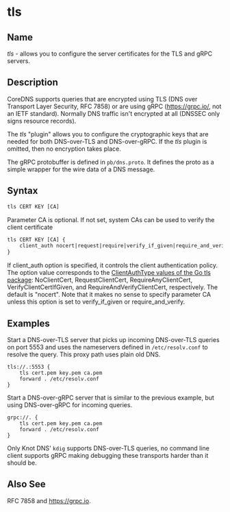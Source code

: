 # tls

## Name

*tls* - allows you to configure the server certificates for the TLS and gRPC servers.

## Description

CoreDNS supports queries that are encrypted using TLS (DNS over Transport Layer Security, RFC 7858)
or are using gRPC (https://grpc.io/, not an IETF standard). Normally DNS traffic isn't encrypted at
all (DNSSEC only signs resource records).

The *tls* "plugin" allows you to configure the cryptographic keys that are needed for both
DNS-over-TLS and DNS-over-gRPC. If the *tls* plugin is omitted, then no encryption takes place.

The gRPC protobuffer is defined in `pb/dns.proto`. It defines the proto as a simple wrapper for the
wire data of a DNS message.

## Syntax

~~~ txt
tls CERT KEY [CA]
~~~

Parameter CA is optional. If not set, system CAs can be used to verify the client certificate

~~~ txt
tls CERT KEY [CA] {
    client_auth nocert|request|require|verify_if_given|require_and_verify
}
~~~

If client\_auth option is specified, it controls the client authentication policy.
The option value corresponds to the [ClientAuthType values of the Go tls package](https://golang.org/pkg/crypto/tls/#ClientAuthType): NoClientCert, RequestClientCert, RequireAnyClientCert, VerifyClientCertIfGiven, and RequireAndVerifyClientCert, respectively.
The default is "nocert".  Note that it makes no sense to specify parameter CA unless this option is
set to verify\_if\_given or require\_and\_verify.

## Examples

Start a DNS-over-TLS server that picks up incoming DNS-over-TLS queries on port 5553 and uses the
nameservers defined in `/etc/resolv.conf` to resolve the query. This proxy path uses plain old DNS.

~~~
tls://.:5553 {
	tls cert.pem key.pem ca.pem
	forward . /etc/resolv.conf
}
~~~

Start a DNS-over-gRPC server that is similar to the previous example, but using DNS-over-gRPC for
incoming queries.

~~~
grpc://. {
	tls cert.pem key.pem ca.pem
	forward . /etc/resolv.conf
}
~~~

Only Knot DNS' `kdig` supports DNS-over-TLS queries, no command line client supports gRPC making
debugging these transports harder than it should be.

## Also See

RFC 7858 and https://grpc.io.
